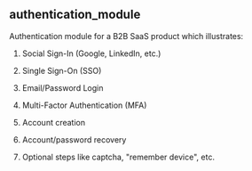 ## authentication_module
Authentication module for a B2B SaaS product which illustrates:

1. Social Sign-In (Google, LinkedIn, etc.)

2. Single Sign-On (SSO)

3. Email/Password Login

4. Multi-Factor Authentication (MFA)

5. Account creation

6. Account/password recovery

7. Optional steps like captcha, "remember device", etc.

